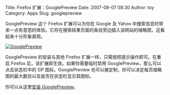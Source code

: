 Title: Firefox 扩展：GooglePreview
Date: 2007-08-07 08:30
Author: toy
Category: Apps
Slug: googlepreview

GooglePreview 这个 Firefox 扩展可以为你在 Google 及 Yahoo
中搜索信息时带来一点有意思的体验。它将在搜索结果页面的条目旁边插入该网站的缩略图，这看起来十分形象直观。

[![GooglePreview](http://i.linuxtoy.org/i/2007/08/googleprevies_s.png)](http://i.linuxtoy.org/i/2007/08/googleprevies.png)

GooglePreview 的安装与其他 Firefox
扩展一样，只需按照提示操作即可。在重启 Firefox
后，该扩展即生效。如果你需要临时禁用
GooglePreview，那么可以点击状态栏中的 GP 图标。GooglePreview
也可以被定制，你可以决定每页缩略图的最大数目以及是否在状态栏显示其图标。

你可以从这里[安装 GooglePreview](http://ackroyd.de/googlepreview/)。
